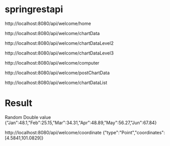 # springrestapi

http://localhost:8080/api/welcome/home

http://localhost:8080/api/welcome/chartData

http://localhost:8080/api/welcome/chartDataLevel2

http://localhost:8080/api/welcome/chartDataLevel3

http://localhost:8080/api/welcome/computer

http://localhost:8080/api/welcome/postChartData

http://localhost:8080/api/welcome/chartDataList

# Result
Random Double value
{"Jan":48.1,"Feb":25.15,"Mar":34.31,"Apr":48.89,"May":56.27,"Jun":67.84}



http://localhost:8080/api/welcome/coordinate
{"type":"Point","coordinates":[4.5841,101.0829]}
